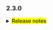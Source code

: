 ### 2.3.0

<details>
  <summary><mark>Release notes</mark></summary>

### Apache Seata(incubating) 2.3.0

Apache Seata(incubating) 2.3.0 发布。

Apache Seata(incubating) 是一款开源的分布式事务解决方案，提供高性能和简单易用的分布式事务服务。
此版本更新如下：

### feature:

- [[#6904](https://github.com/apache/incubator-seata/pull/6904)] 增加Fastjson2序列化Rpc消息支持
- [[#6876](https://github.com/apache/incubator-seata/pull/6876)] 支持人大金仓数据库(kingbase)
- [[#6881](https://github.com/apache/incubator-seata/pull/6881)] client和server支持grpc协议
- [[#6864](https://github.com/apache/incubator-seata/pull/6864)] 支持神通数据库(oscar)
- [[#6974](https://github.com/apache/incubator-seata/pull/6974)] 支持UndoLog的fastjson2序列化方式
- [[#6992](https://github.com/apache/incubator-seata/pull/6992)] 支持grpc序列化器
- [[#6995](https://github.com/apache/incubator-seata/pull/6995)] 升级过时的 npmjs 依赖
- [[#6973](https://github.com/apache/incubator-seata/pull/6973)] 支持saga注解化
- [[#6926](https://github.com/apache/incubator-seata/pull/6926)] 支持Raft节点间的SSL通信

### bugfix:

- [[#6899](https://github.com/apache/incubator-seata/pull/6899)] 修复file.conf打包后的读取
- [[#6890](https://github.com/apache/incubator-seata/pull/6890)] 修复saga设计json转标准json过程中: 子状态机补偿节点无法被识别
- [[#6907](https://github.com/apache/incubator-seata/pull/6907)] 修复Codecov未生成报告的问题
- [[#6923](https://github.com/apache/incubator-seata/pull/6923)] 增强 401 错误处理，通过刷新令牌
- [[#6925](https://github.com/apache/incubator-seata/pull/6925)] 修复Raft模式下，Follower崩溃可能导致Client继续使用过期令牌的问题
- [[#6932](https://github.com/apache/incubator-seata/pull/6932)] 修复开启本地事务时file&raft模式下锁争抢失败未退出导致可能出现残留锁
- [[#6940](https://github.com/apache/incubator-seata/pull/6940)] 修复NacosRegistry lookup 行为 transactionServiceGroup
  为空导致 NPE 错误
- [[#6943](https://github.com/apache/incubator-seata/pull/6943)] 修复并发状态下 `convertBranchSession` 转换报错问题
- [[#6948](https://github.com/apache/incubator-seata/pull/6948)] 修复在ARM64平台下CI构建出错的问题
- [[#6947](https://github.com/apache/incubator-seata/pull/6947)] 修复nacos注册中心查询可用地址时的空指针问题
- [[#6984](https://github.com/apache/incubator-seata/pull/6984)] 修复 openjdk23 版本下无法构建 docker 镜像的问题
- [[#6994](https://github.com/apache/incubator-seata/pull/6994)] 修复updateJoin语句未更新到数据时prepareUndoLog异常
- [[#7005](https://github.com/apache/incubator-seata/pull/7005)] 修复Raft模式下两阶段并发可能导致NPE的问题
- [[#7010](https://github.com/apache/incubator-seata/pull/7010)] 修复使用达梦数据库时删除undolog发生SQL语法错误
- [[#7022](https://github.com/apache/incubator-seata/pull/7022)] 修复 `application.raft.example.yml`的 `store.mode`属性
- [[#7025](https://github.com/apache/incubator-seata/pull/7025)] 修复vGroupMappingManager未初始化的问题
- [[#7044](https://github.com/apache/incubator-seata/pull/7044)] 修复TableMeta在数据源关闭后刷新错误问题

### optimize:

- [[#6826](https://github.com/apache/incubator-seata/pull/6826)] 移除只读XA事务的分支注册操作
- [[#6874](https://github.com/apache/incubator-seata/pull/6874)] modify the version to 2.3.0-SNAPSHOT
- [[#6892](https://github.com/apache/incubator-seata/pull/6892)] 升级 console 模块 npmjs 版本
- [[#6874](https://github.com/apache/incubator-seata/pull/6874)] 修改版本为2.3.0-SNAPSHOT
- [[#6883](https://github.com/apache/incubator-seata/pull/6874)] 删除代码中无用对象的创建
- [[#6892](https://github.com/apache/incubator-seata/pull/6892)] 升级 npmjs 版本
- [[#6889](https://github.com/apache/incubator-seata/pull/6889)] 修正单词拼写错误
- [[#6898](https://github.com/apache/incubator-seata/pull/6898)] 升级 saga 模块 npmjs 版本
- [[#6879](https://github.com/apache/incubator-seata/pull/6879)] 修复日志参数不匹配问题
- [[#6898](https://github.com/apache/incubator-seata/pull/6898)] 升级 saga 模块 npmjs 版本
- [[#6902](https://github.com/apache/incubator-seata/pull/6900)] 优化 readme 文档
- [[#6807](https://github.com/apache/incubator-seata/pull/6807)] 分离merge消息使其能完全并行处理
- [[#6905](https://github.com/apache/incubator-seata/pull/6905)] 移除构建期不兼容的 license
- [[#6906](https://github.com/apache/incubator-seata/pull/6906)] h2依赖添加test scope
- [[#6911](https://github.com/apache/incubator-seata/pull/6911)] 修正项目中的部分拼写错误
- [[#6918](https://github.com/apache/incubator-seata/pull/6918)] 使用eclipse-temurin的openjdk镜像作为基础镜像
- [[#6938](https://github.com/apache/incubator-seata/pull/6938)] 更新 README.md 中的社区联系信息
- [[#6950](https://github.com/apache/incubator-seata/pull/6950)] 移除JVM参数app.id
- [[#6959](https://github.com/apache/incubator-seata/pull/6959)] 修正 `seata-http-jakarta`的模块命名和描述
- [[#6991](https://github.com/apache/incubator-seata/pull/6991)] gRPC协议序列化默认值为protobuf
- [[#6996](https://github.com/apache/incubator-seata/pull/6996)] 优化 AT 事务模式锁释放逻辑
- [[#6993](https://github.com/apache/incubator-seata/pull/6993)] 优化 metrics 指标
- [[#6995](https://github.com/apache/incubator-seata/pull/6995)] 升级过时的 npmjs 依赖
- [[#6996](https://github.com/apache/incubator-seata/pull/6996)] 优化 AT 事务模式锁释放逻辑
- [[#7023](https://github.com/apache/incubator-seata/pull/7023)] 优化快速失败
- [[#7027](https://github.com/apache/incubator-seata/pull/7027)] raft模式下reload行为与file保持一致
- [[#6891](https://github.com/apache/incubator-seata/pull/6891)] 增加 StateType 类型
- [[#7040](https://github.com/apache/incubator-seata/pull/7040)] 优化ConfigurationFactory加载的打印信息
- [[#7046](https://github.com/apache/incubator-seata/pull/7046)] 去除spring-webmvc的依赖冲突
- [[#7043](https://github.com/apache/incubator-seata/pull/7043)] 在获取不到mq的sendResult时，直接完成回滚
- [[#7051](https://github.com/apache/incubator-seata/pull/7051)] 为namingserver模块添加Jib支持以构建Docker镜像
- [[#7054](https://github.com/apache/incubator-seata/pull/7054)] file模式中竞争不到锁时输出持有者的xid

### refactor:

- [[#7017](https://github.com/apache/incubator-seata/pull/7017)] 移除 seata-server 模块的依赖

### test:

- [[#6869](https://github.com/apache/incubator-seata/pull/6869)] 增加`seata-core`测试用例覆盖率
- [[#6927](https://github.com/apache/incubator-seata/pull/6927)] 增加`seata-rocketmq`模块的测试用例
- [[#7018](https://github.com/apache/incubator-seata/pull/7018)] 增加 `seata-tm` 模块的测试用例
- [[#7030](https://github.com/apache/incubator-seata/pull/7030)] 增加 `seata-common` 模块的测试用例

非常感谢以下 contributors 的代码贡献。若有无意遗漏，请报告。

<!-- 请确保您的 GitHub ID 在以下列表中 -->

- [slievrly](https://github.com/slievrly)
- [GoodBoyCoder](https://github.com/GoodBoyCoder)
- [funky-eyes](https://github.com/funky-eyes)
- [dk2k](https://github.com/dk2k)
- [MaoMaoandSnail](https://github.com/MaoMaoandSnail)
- [yougecn](https://github.com/yougecn)
- [arrrnold17](https://github.com/arrrnold17)
- [xjlgod](https://github.com/xjlgod)
- [PleaseGiveMeTheCoke](https://github.com/PleaseGiveMeTheCoke)
- [dsomehan](https://github.com/dsomehan)
- [psxjoy](https://github.com/psxjoy)
- [xingfudeshi](https://github.com/xingfudeshi)
- [o-jimin](https://github.com/o-jimin)
- [lixingjia77](https://github.com/lixingjia77)
- [whaon](https://github.com/whaon)
- [YvCeung](https://github.com/YvCeung)
- [jsbxyyx](https://github.com/jsbxyyx)
- [lightClouds917](https://github.com/lightClouds917)
- [Muluo-cyan](https://github.com/Muluo-cyan)
- [MaoMaoandSnail](https://github.com/MaoMaoandSnail)

同时，我们收到了社区反馈的很多有价值的issue和建议，非常感谢大家。

]()